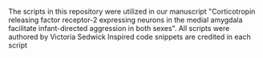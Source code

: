 The scripts in this repository were utilized in our manuscript "Corticotropin releasing factor receptor-2 expressing neurons in the medial amygdala facilitate infant-directed aggression in both sexes". 
All scripts were authored by Victoria Sedwick
Inspired code snippets are credited in each script
